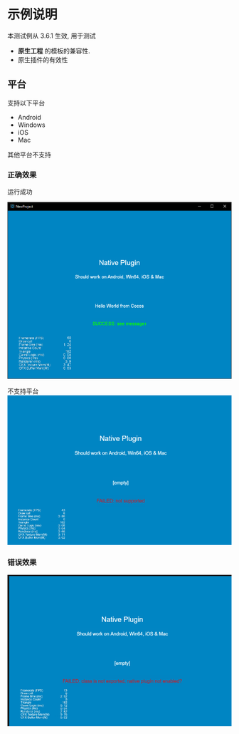 # 示例说明

本测试例从 3.6.1 生效, 用于测试 

- **原生工程** 的模板的兼容性. 
- 原生插件的有效性

## 平台

支持以下平台

- Android
- Windows
- iOS
- Mac

其他平台不支持

### 正确效果

运行成功

![ok](./doc/success.png)

不支持平台
![fai](./doc/failure.png)

### 错误效果

![err](./doc/error-case.png)
